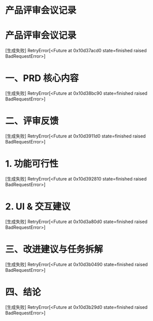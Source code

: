 # 产品评审会议记录

# 产品评审会议记录

[生成失败] RetryError[<Future at 0x10d37acd0 state=finished raised BadRequestError>]

# 一、PRD 核心内容

[生成失败] RetryError[<Future at 0x10d38bc90 state=finished raised BadRequestError>]

# 二、评审反馈

[生成失败] RetryError[<Future at 0x10d3911d0 state=finished raised BadRequestError>]

# 1. 功能可行性

[生成失败] RetryError[<Future at 0x10d392810 state=finished raised BadRequestError>]

# 2. UI & 交互建议

[生成失败] RetryError[<Future at 0x10d3a80d0 state=finished raised BadRequestError>]

# 三、改进建议与任务拆解

[生成失败] RetryError[<Future at 0x10d3b0490 state=finished raised BadRequestError>]

# 四、结论

[生成失败] RetryError[<Future at 0x10d3b29d0 state=finished raised BadRequestError>]
